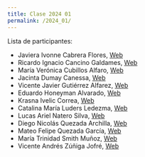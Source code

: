 ```yaml
---
title: Clase 2024 01
permalink: /2024_01/
---
```


Lista de participantes:
- Javiera Ivonne Cabrera Flores, [Web]()
- Ricardo Ignacio Cancino Galdames, [Web]()
- María Verónica Cubillos Alfaro, [Web]()
- Jacinta Dumay Canessa, [Web]()
- Vicente Javier Gutiérrez Alfarez, [Web]()
- Eduardo Honeyman Alvarado, [Web]()
- Krasna Ivelic Correa, [Web]()
- Catalina María Luders Ledezma, [Web]()
- Lucas Ariel Natero Silva, [Web]()
- Diego Nicolás Quezada Archilla, [Web]()
- Mateo Felipe Quezada García, [Web]()
- María Trinidad Smith Muñoz, [Web](https://trinismith.github.io/skills-github-pages/)
- Vicente Andrés Zúñiga Jofré, [Web]()
